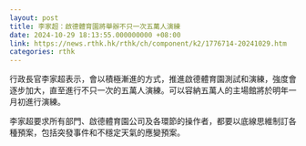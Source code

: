 ```yaml
---
layout: post
title: 李家超：啟德體育園將舉辦不只一次五萬人演練
date: 2024-10-29 18:13:55.000000000 +08:00
link: https://news.rthk.hk/rthk/ch/component/k2/1776714-20241029.htm
categories: rthk
---
```


行政長官李家超表示，會以積極漸進的方式，推進啟德體育園測試和演練，強度會逐步加大，直至進行不只一次的五萬人演練。可以容納五萬人的主場館將於明年一月初進行演練。

李家超要求所有部門、啟德體育園公司及各環節的操作者，都要以底線思維制訂各種預案，包括突發事件和不穩定天氣的應變預案。
